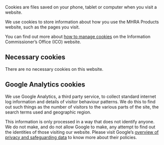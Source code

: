 Cookies are files saved on your phone, tablet or computer when you visit a website.

We use cookies to store information about how you use the MHRA Products website, such as the pages you visit.

You can find out more about [how to manage cookies][ico] on the Information Commissioner’s Office (ICO) website.

## Necessary cookies

There are no necessary cookies on this website.

## Google Analytics cookies

We use Google Analytics, a third party service, to collect standard internet log information and details of visitor behaviour patterns.
We do this to find out such things as the number of visitors to the various parts of the site, the search terms used and geographic region.

This information is only processed in a way that does not identify anyone.
We do not make, and do not allow Google to make, any attempt to find out the identities of those visiting our website.
Please visit Google’s [overview of privacy and safeguarding data][google privacy] to know more about their policies.

[ico]: https://ico.org.uk/for-the-public/online/cookies/
[google privacy]: https://support.google.com/analytics/answer/6004245
